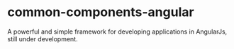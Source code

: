 # common-components-angular
 A powerful and simple framework for developing applications in AngularJs, still under development.
